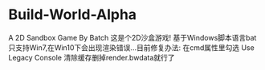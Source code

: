 # Build-World-Alpha
A 2D  Sandbox Game By Batch
这是个2D沙盒游戏! 基于Windows脚本语言bat
只支持Win7,在Win10下会出现渲染错误...目前修复办法: 在cmd属性里勾选 Use Legacy Console
清除缓存删掉render.bwdata就行了
